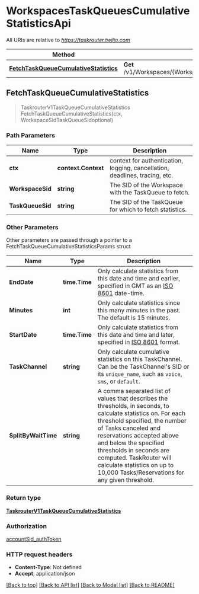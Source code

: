 # WorkspacesTaskQueuesCumulativeStatisticsApi

All URIs are relative to *https://taskrouter.twilio.com*

Method | HTTP request | Description
------------- | ------------- | -------------
[**FetchTaskQueueCumulativeStatistics**](WorkspacesTaskQueuesCumulativeStatisticsApi.md#FetchTaskQueueCumulativeStatistics) | **Get** /v1/Workspaces/{WorkspaceSid}/TaskQueues/{TaskQueueSid}/CumulativeStatistics | 



## FetchTaskQueueCumulativeStatistics

> TaskrouterV1TaskQueueCumulativeStatistics FetchTaskQueueCumulativeStatistics(ctx, WorkspaceSidTaskQueueSidoptional)





### Path Parameters


Name | Type | Description
------------- | ------------- | -------------
**ctx** | **context.Context** | context for authentication, logging, cancellation, deadlines, tracing, etc.
**WorkspaceSid** | **string** | The SID of the Workspace with the TaskQueue to fetch.
**TaskQueueSid** | **string** | The SID of the TaskQueue for which to fetch statistics.

### Other Parameters

Other parameters are passed through a pointer to a FetchTaskQueueCumulativeStatisticsParams struct


Name | Type | Description
------------- | ------------- | -------------
**EndDate** | **time.Time** | Only calculate statistics from this date and time and earlier, specified in GMT as an [ISO 8601](https://en.wikipedia.org/wiki/ISO_8601) date-time.
**Minutes** | **int** | Only calculate statistics since this many minutes in the past. The default is 15 minutes.
**StartDate** | **time.Time** | Only calculate statistics from this date and time and later, specified in [ISO 8601](https://en.wikipedia.org/wiki/ISO_8601) format.
**TaskChannel** | **string** | Only calculate cumulative statistics on this TaskChannel. Can be the TaskChannel's SID or its `unique_name`, such as `voice`, `sms`, or `default`.
**SplitByWaitTime** | **string** | A comma separated list of values that describes the thresholds, in seconds, to calculate statistics on. For each threshold specified, the number of Tasks canceled and reservations accepted above and below the specified thresholds in seconds are computed. TaskRouter will calculate statistics on up to 10,000 Tasks/Reservations for any given threshold.

### Return type

[**TaskrouterV1TaskQueueCumulativeStatistics**](TaskrouterV1TaskQueueCumulativeStatistics.md)

### Authorization

[accountSid_authToken](../README.md#accountSid_authToken)

### HTTP request headers

- **Content-Type**: Not defined
- **Accept**: application/json

[[Back to top]](#) [[Back to API list]](../README.md#documentation-for-api-endpoints)
[[Back to Model list]](../README.md#documentation-for-models)
[[Back to README]](../README.md)

